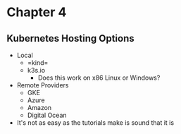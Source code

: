 # Chapter 4

## Kubernetes Hosting Options
- Local
  - =kind=
  - k3s.io
    - Does this work on x86 Linux or Windows?
- Remote Providers
  - GKE
  - Azure
  - Amazon
  - Digital Ocean
- It's not as easy as the tutorials make is sound that it is
